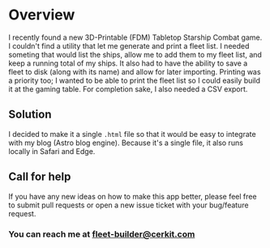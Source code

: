 # Overview
I recently found a new 3D-Printable (FDM) Tabletop Starship Combat game. I couldn't find a utility that let me generate and print a fleet list. 
I needed someting that would list the ships, allow me to add them to my fleet list, and keep a running total of my ships. 
It also had to have the ability to save a fleet to disk (along with its name) and allow for later importing. Printing was a priority too; I wanted
to be able to print the fleet list so I could easily build it at the gaming table. For completion sake, I also needed a CSV export.

## Solution
I decided to make it a single `.html` file so that it would be easy to integrate with my blog (Astro blog engine). 
Because it's a single file, it also runs locally in Safari and Edge.

## Call for help
If you have any new ideas on how to make this app better, please feel free to submit pull requests or open a new issue ticket with your bug/feature request.

### You can reach me at <a href="mailto:fleet-builder@cerkit.com">fleet-builder@cerkit.com</a>
